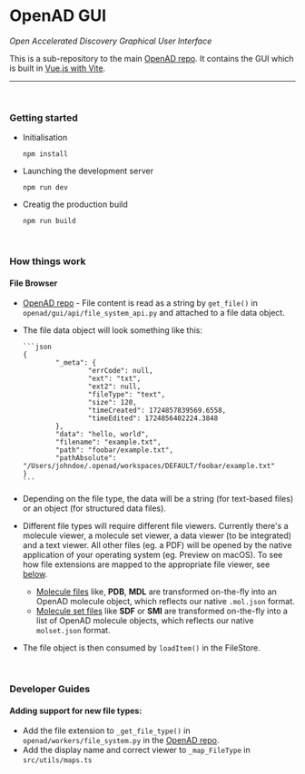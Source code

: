 # OpenAD GUI

_Open Accelerated Discovery Graphical User Interface_

This is a sub-repository to the main [OpenAD repo]. It contains the GUI which is built in [Vue.js with Vite](readme/vue-vite.md).

---

<br>

### Getting started

-   Initialisation

        npm install

-   Launching the development server

        npm run dev

-   Creatig the production build

        npm run build

<br>

### How things work

#### File Browser

-   [OpenAD repo] - File content is read as a string by `get_file()` in `openad/gui/api/file_system_api.py` and attached to a file data object.
-   The file data object will look something like this:

        ```json
        {
                "_meta": {
                        "errCode": null,
                        "ext": "txt",
                        "ext2": null,
                        "fileType": "text",
                        "size": 120,
                        "timeCreated": 1724857839569.6558,
                        "timeEdited": 1724856402224.3848
                },
                "data": "hello, world",
                "filename": "example.txt",
                "path": "foobar/example.txt",
                "pathAbsolute": "/Users/johndoe/.openad/workspaces/DEFAULT/foobar/example.txt"
        }
        ```

-   Depending on the file type, the data will be a string (for text-based files) or an object (for structured data files).
-   Different file types will require different file viewers. Currently there's a molecule viewer, a molecule set viewer, a data viewer (to be integrated) and a text viewer. All other files (eg. a PDF) will be opened by the native application of your operating system (eg. Preview on macOS). To see how file extensions are mapped to the appropriate file viewer, see [below](#adding-support-for-new-file-types).
    -   <ins>Molecule files</ins> like, **PDB**, **MDL** are transformed on-the-fly into an OpenAD molecule object, which reflects our native `.mol.json` format.
    -   <ins>Molecule set files</ins> like **SDF** or **SMI** are transformed on-the-fly into a list of OpenAD molecule objects, which reflects our native `molset.json` format.
-   The file object is then consumed by `loadItem()` in the FileStore.

<br>

### Developer Guides

#### Adding support for new file types:

-   Add the file extension to `_get_file_type()` in `openad/workers/file_system.py` in the [OpenAD repo].
-   Add the display name and correct viewer to `_map_FileType` in `src/utils/maps.ts`

[OpenAD repo]: https://github.com/acceleratedscience/open-ad-toolkit
